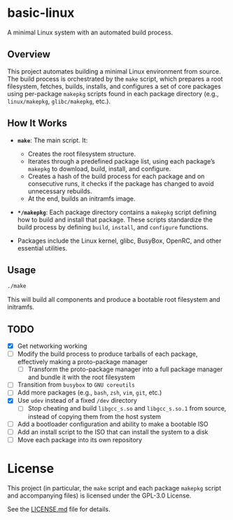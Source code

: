 # basic-linux

A minimal Linux system with an automated build process.

## Overview

This project automates building a minimal Linux environment from source. The build process is orchestrated by the `make` script,
which prepares a root filesystem, fetches, builds, installs, and configures a set of core packages using per-package `makepkg` scripts
found in each package directory (e.g., `linux/makepkg`, `glibc/makepkg`, etc.).

## How It Works

- **`make`**: The main script. It:
  - Creates the root filesystem structure.
  - Iterates through a predefined package list, using each package’s `makepkg` to download, build, install, and configure.
  - Creates a hash of the build process for each package and on consecutive runs, it checks if the package has changed to avoid unnecessary rebuilds.
  - At the end, builds an initramfs image.

- **`*/makepkg`**: Each package directory contains a `makepkg` script defining how to build and install that package.
  These scripts standardize the build process by defining `build`, `install`, and `configure` functions.

- Packages include the Linux kernel, glibc, BusyBox, OpenRC, and other essential utilities.

## Usage

```sh
./make
```

This will build all components and produce a bootable root filesystem and initramfs.

## TODO

- [x] Get networking working
- [ ] Modify the build process to produce tarballs of each package, effectively making a proto-package manager
  - [ ] Transform the proto-package manager into a full package manager and bundle it with the root filesystem
- [ ] Transition from `busybox` to `GNU coreutils`
- [ ] Add more packages (e.g., `bash`, `zsh`, `vim`, `git`, etc.)
- [x] Use `udev` instead of a fixed `/dev` directory
  - [ ] Stop cheating and build `libgcc_s.so` and `libgcc_s.so.1` from source, instead of copying them from the host system
- [ ] Add a bootloader configuration and ability to make a bootable ISO
- [ ] Add an install script to the ISO that can install the system to a disk
- [ ] Move each package into its own repository

# License

This project (in particular, the `make` script and each package `makepkg` script and accompanying files) is licensed under the GPL-3.0 License.

See the [LICENSE.md](LICENSE.md) file for details.
